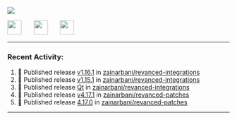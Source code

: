 <p align="left">
  <!-- Typing SVG by DenverCoder1 - https://github.com/DenverCoder1/readme-typing-svg -->
  <a href="https://github.com/DenverCoder1/readme-typing-svg">
    <img src="https://readme-typing-svg.demolab.com/?lines=Hello%2E%2E%2E;Im%20Zain;&font=Fira%20Code&center=false&width=440&height=45&color=00FFFF&vCenter=true&pause=1000&size=22" /></a>
</p>

<p align="left">
  <a href="https://www.youtube.com/@zainarbani"><img width="32px" src="https://www.freeiconspng.com/uploads/youtube-subscribe-png-youtube-subscribe-to-5.png"/></a>
  &#8287;&#8287;&#8287;&#8287;&#8287;
  <a href="mailto:zaintsyariev@gmail.com"><img width="32px" src="https://www.freeiconspng.com/uploads/email-icon--100-flat-vol-2-iconset--graphicloads-18.png"/></a>
  &#8287;&#8287;&#8287;&#8287;&#8287;
  <a href="https://t.me/AnotherZain"><img width="32px" src="https://www.freeiconspng.com/uploads/telegram-icon-1.png"></a>
</p>

---

<h3>Recent Activity:</h3>

<!-- https://github.com/jamesgeorge007/github-activity-readme -->
<!--START_SECTION:activity-->
1. 🚀 Published release [v1.16.1](https://github.com/zainarbani/revanced-integrations/releases/tag/v1.16.1) in [zainarbani/revanced-integrations](https://github.com/zainarbani/revanced-integrations)
2. 🚀 Published release [v1.15.1](https://github.com/zainarbani/revanced-integrations/releases/tag/v1.15.1) in [zainarbani/revanced-integrations](https://github.com/zainarbani/revanced-integrations)
3. 🚀 Published release [Qt](https://github.com/zainarbani/revanced-integrations/releases/tag/v1.15.1) in [zainarbani/revanced-integrations](https://github.com/zainarbani/revanced-integrations)
4. 🚀 Published release [v4.17.1](https://github.com/zainarbani/revanced-patches/releases/tag/v4.17.1) in [zainarbani/revanced-patches](https://github.com/zainarbani/revanced-patches)
5. 🚀 Published release [4.17.0](https://github.com/zainarbani/revanced-patches/releases/tag/4.17.0) in [zainarbani/revanced-patches](https://github.com/zainarbani/revanced-patches)
<!--END_SECTION:activity-->

---
